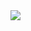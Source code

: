<a href='https://github.com/armedev?tab=repositories'>
<!-- <img src='https://raw.githubusercontent.com/armedev/armedev/master/text.gif'/> -->
<img src='https://giphy.com/embed/26n6yBeeXFU8C5j8c'/>
<!-- <iframe src="https://giphy.com/embed/26n6yBeeXFU8C5j8c" width="480" height="480" frameBorder="0" class="giphy-embed" allowFullScreen></iframe><p><a href="https://giphy.com/gifs/love-art-happy-26n6yBeeXFU8C5j8c">via GIPHY</a></p> -->
</a>

